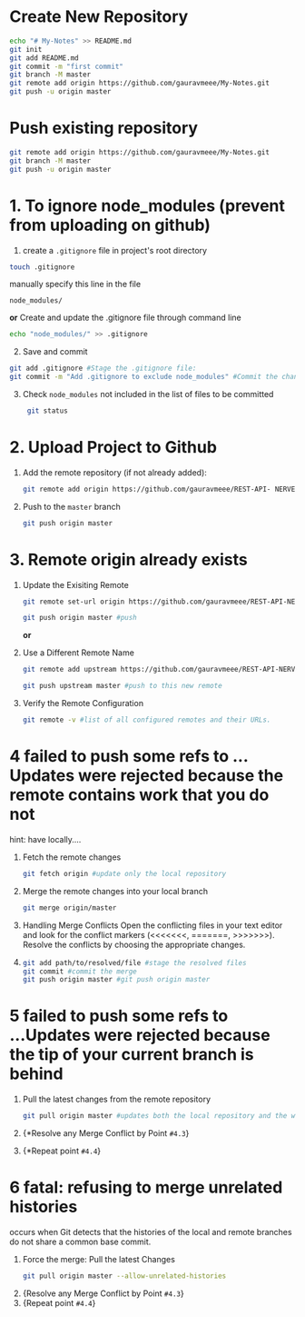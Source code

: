 # Create New Repository
```bash
echo "# My-Notes" >> README.md
git init
git add README.md
git commit -m "first commit"
git branch -M master
git remote add origin https://github.com/gauravmeee/My-Notes.git
git push -u origin master
```
# Push existing repository
```bash
git remote add origin https://github.com/gauravmeee/My-Notes.git
git branch -M master
git push -u origin master
```


# 1. To ignore node_modules (prevent from uploading on github)
1.  create a `.gitignore` file in project's root directory 
```bash
touch .gitignore
```
 manually specify this line in the file
   ```.gitignore
   node_modules/
   ```

**or**
Create and update the .gitignore file through command line

```bash
echo "node_modules/" >> .gitignore
```

2.  Save and commit

  ```bash
  git add .gitignore #Stage the .gitignore file:
  git commit -m "Add .gitignore to exclude node_modules" #Commit the changes
  ```
3. Check `node_modules` not included in the list of files to be committed
   ```bash
    git status
   ```
# 2. Upload Project to Github

1. Add the remote repository (if not already added):
   ```bash
   git remote add origin https://github.com/gauravmeee/REST-API- NERVESPARKS-Assignment.git
   ```
2. Push to the `master` branch
   ```bash
   git push origin master
   ```
# 3. Remote origin already exists

1. Update the Exisiting Remote 
   ```bash
   git remote set-url origin https://github.com/gauravmeee/REST-API-NERVESPARKS-Assignment.git

   git push origin master #push 
   
   ```
   **or**

2. Use a Different Remote Name
   ```bash
   git remote add upstream https://github.com/gauravmeee/REST-API-NERVESPARKS-Assignment.git
   
   git push upstream master #push to this new remote
   ```

3. Verify the Remote Configuration
   ```bash
   git remote -v #list of all configured remotes and their URLs.
   ```
# 4 failed to push some refs to ... Updates were rejected because the remote contains work that you do not
hint: have locally....

1. Fetch the remote changes
   ```bash
   git fetch origin #update only the local repository
   ```
2. Merge the remote changes into your local branch
   ```bash
   git merge origin/master
   ```
3.  Handling Merge Conflicts
Open the conflicting files in your text editor and look for the conflict markers (<<<<<<<, =======, >>>>>>>). Resolve the conflicts by choosing the appropriate changes.

4. ```bash
   git add path/to/resolved/file #stage the resolved files
   git commit #commit the merge
   git push origin master #git push origin master
   ```
# 5 failed to push some refs to ...Updates were rejected because the tip of your current branch is behind

1. Pull the latest changes from the remote repository
   ```bash
   git pull origin master #updates both the local repository and the working directory.
   ```
2. {*Resolve any Merge Conflict by Point `#4.3`}

3. {*Repeat point `#4.4`}

# 6 fatal: refusing to merge unrelated histories

occurs when Git detects that the histories of the local and remote branches do not share a common base commit. 

1. Force the merge: Pull the latest Changes
   ```bash
   git pull origin master --allow-unrelated-histories
   ```
2. {Resolve any Merge Conflict by Point `#4.3`}
3. {Repeat point `#4.4`}
   
